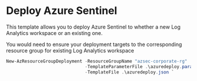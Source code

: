 # Deploy Azure Sentinel

This template allows you to deploy Azure Sentinel to whether a new Log Analytics workspace or an existing one.

You would need to ensure your deployment targets to the corresponding resource group for existing Log Analytics workspace

```powershell
New-AzResourceGroupDeployment -ResourceGroupName "azsec-corporate-rg" 
                              -TemplateParameterFile .\azuredeploy.parameters.json `
                              -TemplateFile .\azuredeploy.json `
```